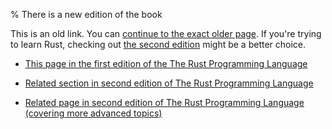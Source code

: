 % There is a new edition of the book

This is an old link. You can [continue to the exact older page][1].
If you're trying to learn Rust, checking out [the second edition][2] might be a better choice.

* [This page in the first edition of the The Rust Programming Language][1]

* [Related section in second edition of The Rust Programming Language][2]

* [Related page in second edition of The Rust Programming Language  (covering more advanced topics)][3]


[1]: first-edition/strings.html
[2]: second-edition/ch04-03-slices.html#string-slices
[3]: second-edition/ch08-02-strings.html

